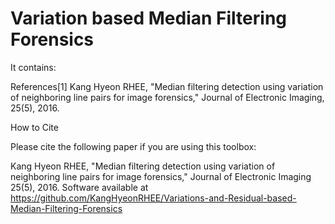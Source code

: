# Variation based Median Filtering Forensics

It contains:

References[1] Kang Hyeon RHEE, "Median filtering detection using variation of neighboring line pairs for image forensics," Journal of Electronic Imaging, 25(5), 2016.

How to Cite

Please cite the following paper if you are using this toolbox:

Kang Hyeon RHEE, "Median filtering detection using variation of neighboring line pairs for image forensics," Journal of Electronic Imaging 25(5), 2016. Software available at https://github.com/KangHyeonRHEE/Variations-and-Residual-based-Median-Filtering-Forensics
